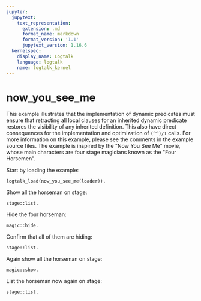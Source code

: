 ```yaml
---
jupyter:
  jupytext:
    text_representation:
      extension: .md
      format_name: markdown
      format_version: '1.1'
      jupytext_version: 1.16.6
  kernelspec:
    display_name: Logtalk
    language: logtalk
    name: logtalk_kernel
---
```


<!--
________________________________________________________________________

This file is part of Logtalk <https://logtalk.org/>  
SPDX-FileCopyrightText: 1998-2025 Paulo Moura <pmoura@logtalk.org>  
SPDX-License-Identifier: Apache-2.0

Licensed under the Apache License, Version 2.0 (the "License");
you may not use this file except in compliance with the License.
You may obtain a copy of the License at

    http://www.apache.org/licenses/LICENSE-2.0

Unless required by applicable law or agreed to in writing, software
distributed under the License is distributed on an "AS IS" BASIS,
WITHOUT WARRANTIES OR CONDITIONS OF ANY KIND, either express or implied.
See the License for the specific language governing permissions and
limitations under the License.
________________________________________________________________________
-->

# now_you_see_me

This example illustrates that the implementation of dynamic predicates must
ensure that retracting all local clauses for an inherited dynamic predicate
restores the visibility of any inherited definition. This also have direct
consequences for the implementation and optimization of `(^^)/1` calls. For
more information on this example, please see the comments in the example
source files. The example is inspired by the "Now You See Me" movie, whose
main characters are four stage magicians known as the "Four Horsemen".

Start by loading the example:

```logtalk
logtalk_load(now_you_see_me(loader)).
```

Show all the horseman on stage:

```logtalk
stage::list.
```

<!--
danny
merritt
henley
jack

true.
-->

Hide the four horseman:

```logtalk
magic::hide.
```

Confirm that all of them are hiding:

<!--
true.
-->

```logtalk
stage::list.
```

<!--
true.
-->

Again show all the horseman on stage:

```logtalk
magic::show.
```

<!--
true.
-->

List the horseman now again on stage:

```logtalk
stage::list.
```

<!--
danny
merritt
henley
jack

true.
-->
